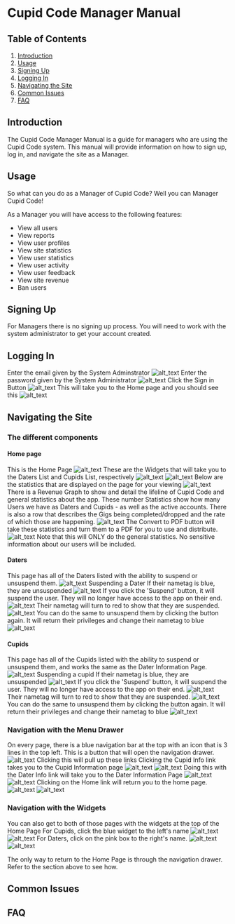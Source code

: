 # Cupid Code Manager Manual

## Table of Contents
1. [Introduction](#introduction)
2. [Usage](#usage)
3. [Signing Up](#signing-up)
4. [Logging In](#logging-in)
5. [Navigating the Site](#navigating-the-site)
6. [Common Issues](#common-issues)
7. [FAQ](#faq)

## Introduction

The Cupid Code Manager Manual is a guide for managers who are using the Cupid Code system. This manual will provide information on how to sign up, log in, and navigate the site as a Manager.

## Usage

So what can you do as a Manager of Cupid Code? Well you can Manager Cupid Code! 

As a Manager you will have access to the following features:
- View all users
- View reports
- View user profiles
- View site statistics
- View user statistics
- View user activity
- View user feedback
- View site revenue
- Ban users

## Signing Up

For Managers there is no signing up process. You will need to work with the system administrator to get your account created.

## Logging In
Enter the email given by the System Adminstrator
![alt_text](manager_imgs/typeemail.png "Type_Email")
Enter the password given by the System Administrator
![alt_text](manager_imgs/typepassword.png "Type_Password")
Click the Sign in Button
![alt_text](manager_imgs/signin.png "Sign_In")
This will take you to the Home page and you should see this
![alt_text](manager_imgs/homepage.png "Home_Page")

## Navigating the Site

### The different components
#### Home page
This is the Home Page
![alt_text](manager_imgs/homepage.png "Home_Page")
These are the Widgets that will take you to the Daters List and Cupids List, respectively
![alt_text](manager_imgs/daterwidget.png "Dater_Widget")
![alt_text](manager_imgs/cupidwidget.png "Cupid_Widet")
Below are the statistics that are displayed on the page for your viewing
![alt_text](manager_imgs/homepagestats.png "Home_Stats")
There is a Revenue Graph to show and detail the lifeline of Cupid Code and general statistics about the app.
These number Statistics show how many Users we have as Daters and Cupids - as well as the active accounts.
There is also a row that describes the Gigs being completed/dropped and the rate of which those are happening.
![alt_text](manager_imgs/stats.png "Stats")
The Convert to PDF button will take these statistics and turn them to a PDF for you to use and distribute. 
![alt_text](manager_imgs/topdf.png) 
Note that this will ONLY do the general statistics. No sensitive information about our users will be included.

#### Daters
This page has all of the Daters listed with the ability to suspend or unsuspend them.
![alt_text](manager_imgs/daterlist.png "Daters")
Suspending a Dater
If their nametag is blue, they are unsuspended
![alt_text](manager_imgs/unsuspendeddater.png "Unsuspend")
If you click the 'Suspend' button, it will suspend the user. They will no longer have access to the app on their end.
![alt_text](manager_imgs/suspendbuttond.png "Suspend")
Their nametag will turn to red to show that they are suspended.
![alt_text](manager_imgs/suspendeddater.png "Suspended")
You can do the same to unsuspend them by clicking the button again. It will return their privileges and change their nametag to blue
![alt_text](manager_imgs/unsuspendeddater.png)

#### Cupids
This page has all of the Cupids listed with the ability to suspend or unsuspend them, and works the same as the Dater Information Page.
![alt_text](manager_imgs/cupidlist.png "Cupids")
Suspending a cupid
If their nametag is blue, they are unsuspended
![alt_text](manager_imgs/unsuspendedcupid.png "Unsuspend")
If you click the 'Suspend' button, it will suspend the user. They will no longer have access to the app on their end.
![alt_text](manager_imgs/suspendbuttond.png "Suspend")
Their nametag will turn to red to show that they are suspended.
![alt_text](manager_imgs/suspendedcupid.png "Suspended")
You can do the same to unsuspend them by clicking the button again. It will return their privileges and change their nametag to blue
![alt_text](manager_imgs/unsuspendedcupid.png)

### Navigation with the Menu Drawer
On every page, there is a blue navigation bar at the top with an icon that is 3 lines in the top left. This is a button that will open the navigation drawer.
![alt_text](manager_imgs/drawnavigation.png "NavBar")
Clicking this will pull up these links
Clicking the Cupid Info link takes you to the Cupid Information page
![alt_text](manager_imgs/cupidlink.png "CupidLink")
![alt_text](manager_imgs/cupidlist.png "Cupids")
Doing this with the Dater Info link will take you to the Dater Information Page
![alt_text](manager_imgs/daterlink.png "DaterLink")
![alt_text](manager_imgs/daterlist.png "Daters")
Clicking on the Home link will return you to the home page.
![alt_text](manager_imgs/homelink.png "HomeLink")
![alt_text](manager_imgs/homepage.png "Home_Page")


### Navigation with the Widgets
You can also get to both of those pages with the widgets at the top of the Home Page
For Cupids, click the blue widget to the left's name
![alt_text](manager_imgs/cupidlink2.png "CupidLink2")
![alt_text](manager_imgs/cupidlist.png "Cupids")
For Daters, click on the pink box to the right's name.
![alt_text](manager_imgs/daterlink2.png "DaterLink2")
![alt_text](manager_imgs/daterlist.png "Daters")

The only way to return to the Home Page is through the navigation drawer. Refer to the section above to see how.

## Common Issues


## FAQ